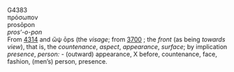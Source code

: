 <body>
  <p>G4383<br>  πρόσωπον  <br> prosōpon  <br><i>pros‘-o-pon </i><br>From <a href="g4314.htm">4314</a> and   ὤψ    ōps   (the <i>visage</i>; from <a href="g3700.htm">3700</a> ; the <i>front</i> (as being <i>towards</i> <i>view</i>), that is, the <i>countenance</i>, <i>aspect</i>, <i>appearance</i>, <i>surface</i>; by implication <i>presence</i>, <i>person:</i> - (outward) appearance, X before, countenance, face, fashion, (men’s) person, presence.<br></p>
 </body>